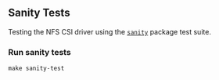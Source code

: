 ## Sanity Tests
Testing the NFS CSI driver using the [`sanity`](https://github.com/kubernetes-csi/csi-test/tree/master/pkg/sanity) package test suite.

### Run sanity tests
```
make sanity-test
```

